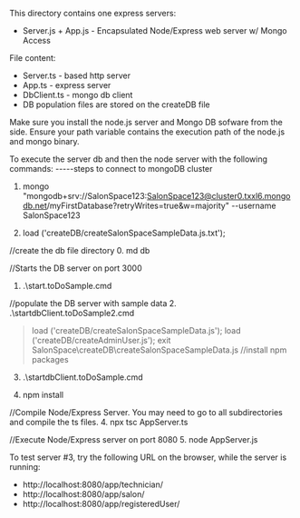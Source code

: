 This directory contains one express servers:
* Server.js + App.js - Encapsulated Node/Express web server w/ Mongo Access

File content:
* Server.ts - based http server
* App.ts - express server
* DbClient.ts - mongo db client
* DB population files are stored on the createDB file

Make sure you install the node.js server and Mongo DB sofware from the side.  Ensure your path variable contains the execution path of the node.js and mongo binary.

To execute the server db and then the node server with the following commands:
-----steps to connect to mongoDB cluster 
1. mongo "mongodb+srv://SalonSpace123:SalonSpace123@cluster0.txxl6.mongodb.net/myFirstDatabase?retryWrites=true&w=majority" --username SalonSpace123

2. load ('createDB/createSalonSpaceSampleData.js.txt');

//create the db file directory
0. md db

//Starts the DB server on port 3000
1. .\start.toDoSample.cmd

//populate the DB server with sample data
2. .\startdbClient.toDoSample2.cmd
>load ('createDB/createSalonSpaceSampleData.js');
>load ('createDB/createAdminUser.js');
>exit
SalonSpace\createDB\createSalonSpaceSampleData.js
//install npm packages
3. .\startdbClient.toDoSample.cmd

4. npm install

//Compile Node/Express Server.  You may need to go to all subdirectories and compile the ts files.
4. npx tsc AppServer.ts

//Execute Node/Express server on port 8080
5. node AppServer.js 

To test server #3, try the following URL on the browser, while the server is running:
* http://localhost:8080/app/technician/
* http://localhost:8080/app/salon/
* http://localhost:8080/app/registeredUser/
